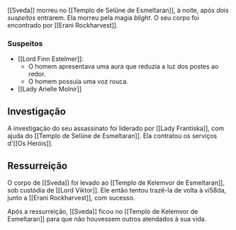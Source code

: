 [[Sveda]] morreu no [[Templo de Selûne de Esmeltaran]], à noite, após *dois suspeitos* entrarem. Ela morreu pela magia _blight_. O seu corpo foi encontrado por [[Erani Rockharvest]].

### Suspeitos
- [[Lord Finn Estelmer]]: 
	- O homem apresentava uma aura que reduzia a luz dos postes ao redor. 
	- O homem possuía uma voz rouca. 
- [[Lady Arielle Molnir]]

## Investigação
A investigação do seu assassinato foi liderado por [[Lady Frantiska]], com ajuda do [[Templo de Selûne de Esmeltaran]]. Ela contratou os serviços d'[[Os Heróis]].

## Ressurreição
O corpo de [[Sveda]] foi levado ao [[Templo de Kelemvor de Esmeltaran]], sob custódia de [[Lord Viktor]]. Ele então tentou trazê-la de volta à vi58da, junto a [[Erani Rockharvest]], com sucesso.

Após a ressurreição, [[Sveda]] ficou no [[Templo de Kelemvor de Esmeltaran]] para que não houvessem outros atendados à sua vida.